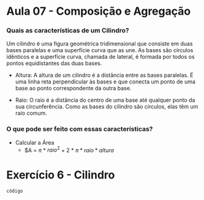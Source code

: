 # Aula 07 - Composição e Agregação

### Quais as características de um Cilindro?

Um cilindro é uma figura geométrica tridimensional que consiste em duas bases paralelas e uma superfície curva que as une. As bases são círculos idênticos e a superfície curva, chamada de lateral, é formada por todos os pontos equidistantes das duas bases.

- Altura: A altura de um cilindro é a distância entre as bases paralelas. É uma linha reta perpendicular às bases e que conecta um ponto de uma base ao ponto correspondente da outra base.

- Raio: O raio é a distância do centro de uma base até qualquer ponto da sua circunferência. Como as bases do cilindro são círculos, elas têm um raio comum.

### O que pode ser feito com essas características?

- Calcular a Área
  - $A = $\pi$ * $raio^2$ + 2 * $\pi * raio * altura$

# Exercício 6 - Cilindro

```Java
código
```

